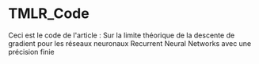 # TMLR_Code
Ceci est le code de l'article : Sur la limite théorique de la descente de gradient pour les réseaux neuronaux Recurrent Neural Networks avec une précision finie
